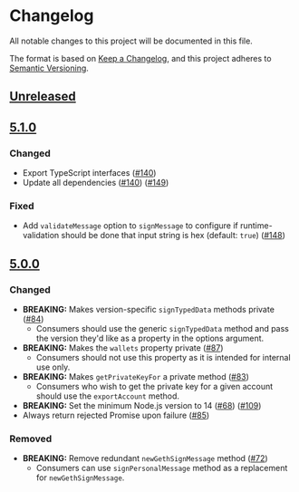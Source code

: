 # Changelog
All notable changes to this project will be documented in this file.

The format is based on [Keep a Changelog](https://keepachangelog.com/en/1.0.0/),
and this project adheres to [Semantic Versioning](https://semver.org/spec/v2.0.0.html).

## [Unreleased]

## [5.1.0]
### Changed
- Export TypeScript interfaces ([#140](https://github.com/MetaMask/eth-simple-keyring/pull/140))
- Update all dependencies ([#140](https://github.com/MetaMask/eth-simple-keyring/pull/140)) ([#149](https://github.com/MetaMask/eth-simple-keyring/pull/149))

### Fixed
- Add `validateMessage` option to `signMessage` to configure if runtime-validation should be done that input string is hex (default: `true`) ([#148](https://github.com/MetaMask/eth-simple-keyring/pull/148))

## [5.0.0]
### Changed
- **BREAKING:** Makes version-specific `signTypedData` methods private ([#84](https://github.com/MetaMask/eth-simple-keyring/pull/84))
    - Consumers should use the generic `signTypedData` method and pass the version they'd like as a property in the options argument.
- **BREAKING:** Makes the `wallets` property private ([#87](https://github.com/MetaMask/eth-simple-keyring/pull/87))
    - Consumers should not use this property as it is intended for internal use only.
- **BREAKING:** Makes `getPrivateKeyFor` a private method ([#83](https://github.com/MetaMask/eth-simple-keyring/pull/83))
    - Consumers who wish to get the private key for a given account should use the `exportAccount` method.
- **BREAKING:** Set the minimum Node.js version to 14 ([#68](https://github.com/MetaMask/eth-simple-keyring/pull/68)) ([#109](https://github.com/MetaMask/eth-simple-keyring/pull/109))
- Always return rejected Promise upon failure ([#85](https://github.com/MetaMask/eth-simple-keyring/pull/85))

### Removed
- **BREAKING:** Remove redundant `newGethSignMessage` method ([#72](https://github.com/MetaMask/eth-simple-keyring/pull/72))
    - Consumers can use `signPersonalMessage` method as a replacement for `newGethSignMessage`.

[Unreleased]: https://github.com/MetaMask/eth-simple-keyring/compare/v5.1.0...HEAD
[5.1.0]: https://github.com/MetaMask/eth-simple-keyring/compare/v5.0.0...v5.1.0
[5.0.0]: https://github.com/MetaMask/eth-simple-keyring/releases/tag/v5.0.0
